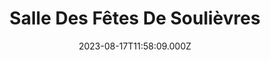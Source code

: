---
date: 2023-08-17T11:58:09.000Z
title: Salle Des Fêtes De Soulièvres
latitude: 46.829056567353646
longitude: -0.1545040317176533
category: checkin
---